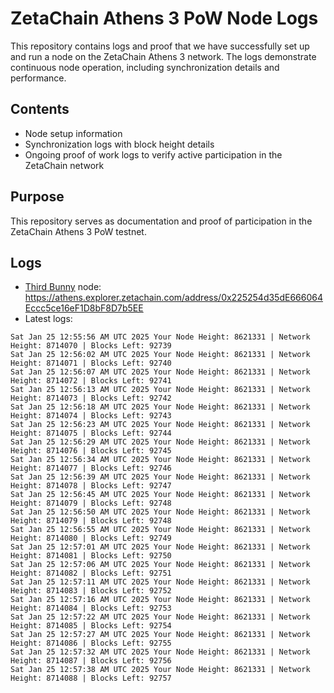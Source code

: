 # ZetaChain Athens 3 PoW Node Logs
This repository contains logs and proof that we have successfully set up and run a node on the ZetaChain Athens 3 network. The logs demonstrate continuous node operation, including synchronization details and performance.

## Contents
- Node setup information
- Synchronization logs with block height details
- Ongoing proof of work logs to verify active participation in the ZetaChain network

## Purpose
This repository serves as documentation and proof of participation in the ZetaChain Athens 3 PoW testnet.

## Logs

- [Third Bunny](https://thirdbunny.xyz/) node: https://athens.explorer.zetachain.com/address/0x225254d35dE666064Eccc5ce16eF1D8bF8D7b5EE
- Latest logs:
```
Sat Jan 25 12:55:56 AM UTC 2025 Your Node Height: 8621331 | Network Height: 8714070 | Blocks Left: 92739
Sat Jan 25 12:56:02 AM UTC 2025 Your Node Height: 8621331 | Network Height: 8714071 | Blocks Left: 92740
Sat Jan 25 12:56:07 AM UTC 2025 Your Node Height: 8621331 | Network Height: 8714072 | Blocks Left: 92741
Sat Jan 25 12:56:13 AM UTC 2025 Your Node Height: 8621331 | Network Height: 8714073 | Blocks Left: 92742
Sat Jan 25 12:56:18 AM UTC 2025 Your Node Height: 8621331 | Network Height: 8714074 | Blocks Left: 92743
Sat Jan 25 12:56:23 AM UTC 2025 Your Node Height: 8621331 | Network Height: 8714075 | Blocks Left: 92744
Sat Jan 25 12:56:29 AM UTC 2025 Your Node Height: 8621331 | Network Height: 8714076 | Blocks Left: 92745
Sat Jan 25 12:56:34 AM UTC 2025 Your Node Height: 8621331 | Network Height: 8714077 | Blocks Left: 92746
Sat Jan 25 12:56:39 AM UTC 2025 Your Node Height: 8621331 | Network Height: 8714078 | Blocks Left: 92747
Sat Jan 25 12:56:45 AM UTC 2025 Your Node Height: 8621331 | Network Height: 8714079 | Blocks Left: 92748
Sat Jan 25 12:56:50 AM UTC 2025 Your Node Height: 8621331 | Network Height: 8714079 | Blocks Left: 92748
Sat Jan 25 12:56:55 AM UTC 2025 Your Node Height: 8621331 | Network Height: 8714080 | Blocks Left: 92749
Sat Jan 25 12:57:01 AM UTC 2025 Your Node Height: 8621331 | Network Height: 8714081 | Blocks Left: 92750
Sat Jan 25 12:57:06 AM UTC 2025 Your Node Height: 8621331 | Network Height: 8714082 | Blocks Left: 92751
Sat Jan 25 12:57:11 AM UTC 2025 Your Node Height: 8621331 | Network Height: 8714083 | Blocks Left: 92752
Sat Jan 25 12:57:16 AM UTC 2025 Your Node Height: 8621331 | Network Height: 8714084 | Blocks Left: 92753
Sat Jan 25 12:57:22 AM UTC 2025 Your Node Height: 8621331 | Network Height: 8714085 | Blocks Left: 92754
Sat Jan 25 12:57:27 AM UTC 2025 Your Node Height: 8621331 | Network Height: 8714086 | Blocks Left: 92755
Sat Jan 25 12:57:32 AM UTC 2025 Your Node Height: 8621331 | Network Height: 8714087 | Blocks Left: 92756
Sat Jan 25 12:57:38 AM UTC 2025 Your Node Height: 8621331 | Network Height: 8714088 | Blocks Left: 92757
```
